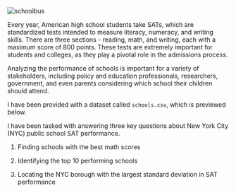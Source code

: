 
![schoolbus](https://github.com/zarmaks/nyc_schools/assets/132918701/ecfe0d41-8939-4aad-b99b-d11a5847369a)

Every year, American high school students take SATs, which are standardized tests intended to measure literacy, numeracy, and writing skills. There are three sections - reading, math, and writing, each with a maximum score of 800 points. These tests are extremely important for students and colleges, as they play a pivotal role in the admissions process.

Analyzing the performance of schools is important for a variety of stakeholders, including policy and education professionals, researchers, government, and even parents considering which school their children should attend. 

I have been provided with a dataset called `schools.csv`, which is previewed below.

I have been tasked with answering three key questions about New York City (NYC) public school SAT performance.

1. Finding schools with the best math scores

2. Identifying the top 10 performing schools

3. Locating the NYC borough with the largest standard deviation in SAT performance
